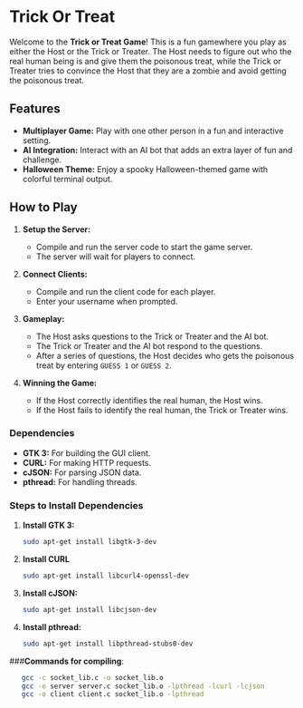 # Trick Or Treat

Welcome to the **Trick or Treat Game**! This is a fun gamewhere you play as either the Host or the Trick or Treater. The Host needs to figure out who the real human being is and give them the poisonous treat, while the Trick or Treater tries to convince the Host that they are a zombie and avoid getting the poisonous treat.

## Features
- **Multiplayer Game:** Play with one other person in a fun and interactive setting.
- **AI Integration:** Interact with an AI bot that adds an extra layer of fun and challenge.
- **Halloween Theme:** Enjoy a spooky Halloween-themed game with colorful terminal output.

## How to Play
1. **Setup the Server:**
   - Compile and run the server code to start the game server.
   - The server will wait for players to connect.

2. **Connect Clients:**
   - Compile and run the client code for each player.
   - Enter your username when prompted.

3. **Gameplay:**
   - The Host asks questions to the Trick or Treater and the AI bot.
   - The Trick or Treater and the AI bot respond to the questions.
   - After a series of questions, the Host decides who gets the poisonous treat by entering `GUESS 1` or `GUESS 2`.

4. **Winning the Game:**
   - If the Host correctly identifies the real human, the Host wins.
   - If the Host fails to identify the real human, the Trick or Treater wins.



### Dependencies
- **GTK 3:** For building the GUI client.
- **CURL:** For making HTTP requests.
- **cJSON:** For parsing JSON data.
- **pthread:** For handling threads.

### Steps to Install Dependencies
1. **Install GTK 3:**
   ```bash
   sudo apt-get install libgtk-3-dev
1. **Install CURL**
   ```bash
   sudo apt-get install libcurl4-openssl-dev

1. **Install cJSON:**
   ```bash
   sudo apt-get install libcjson-dev

1. **Install pthread:**
   ```bash
   sudo apt-get install libpthread-stubs0-dev
###**Commands for compiling**:
```bash
   gcc -c socket_lib.c -o socket_lib.o
   gcc -o server server.c socket_lib.o -lpthread -lcurl -lcjson
   gcc -o client client.c socket_lib.o -lpthread




